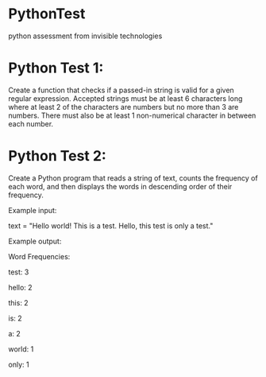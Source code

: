 # PythonTest
python assessment from invisible technologies

# Python Test 1:
Create a function that checks if a passed-in string is valid for a given regular expression. Accepted strings must be at least 6 characters long where at least 2 of the characters are numbers but no more than 3 are numbers. There must also be at least 1 non-numerical character in between each number. 

# Python Test 2:
Create a Python program that reads a string of text, counts the frequency of each word, and then displays the words in descending order of their frequency.



Example input:



text = "Hello world! This is a test. Hello, this test is only a test."



Example output:



Word Frequencies:

test: 3

hello: 2

this: 2

is: 2

a: 2

world: 1

only: 1
